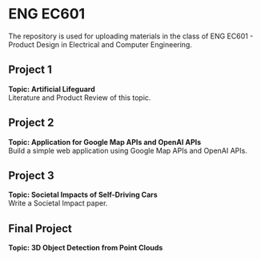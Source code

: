 # ENG EC601
The repository is used for uploading materials in the class of ENG EC601 - Product Design in Electrical and Computer Engineering.
## Project 1
**Topic: Artificial Lifeguard**  
Literature and Product Review of this topic.

## Project 2
**Topic: Application for Google Map APIs and OpenAI APIs**  
Build a simple web application using Google Map APIs and OpenAI APIs.

## Project 3
**Topic: Societal Impacts of Self-Driving Cars**  
Write a Societal Impact paper.

## Final Project
**Topic: 3D Object Detection from Point Clouds**
